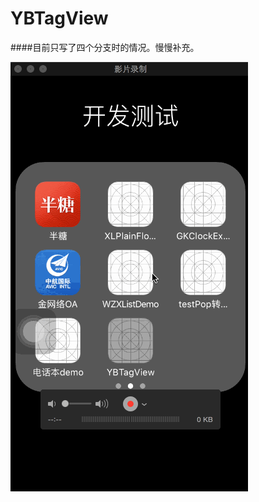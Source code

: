 # YBTagView

####目前只写了四个分支时的情况。慢慢补充。

![截图](https://raw.githubusercontent.com/wangyingbo/YBTagView/master/gif.gif)